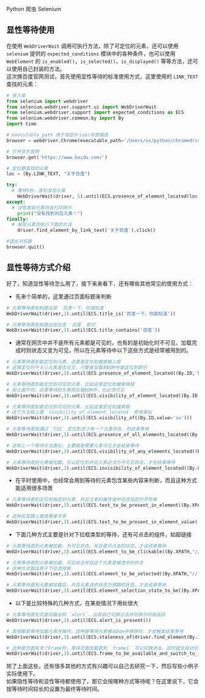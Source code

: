 Python 爬虫 Selenium
<a name="rbR9p"></a>
## 显性等待使用
在使用 `WebDriverWait` 调用可执行方法，除了可定位的元素，还可以使用 `selenium` 提供的 `expected_conditions` 模块中的各种条件，也可以使用 `WebElement` 的 `is_enabled()`，`is_selected()`，`is_displayed()` 等等方法，还可以使用自己封装的方法。<br />这次换百度官网测试，首先使用显性等待的标准使用方式，这里使用的 `LINK_TEXT` 查找的元素：
```python
# 导入库
from selenium import webdriver
from selenium.webdriver.support.ui import WebDriverWait
from selenium.webdriver.support import expected_conditions as ECS
from selenium.webdriver.common.by import By
import time

# executable_path 用于指定driver存放路径
browser = webdriver.Chrome(executable_path='/Users/xx/python/chromedriver')

# 打开京东官网
browser.get('https://www.baidu.com/')

# 定位要查找的元素
loc = (By.LINK_TEXT, "关于百度")

try:
  # 等待5秒，直到发现元素
    WebDriverWait(driver, 5).until(ECS.presence_of_element_located(loc))
except:
  # 没有发现元素则会打印提示
    print("没有找到对应元素！")
finally:
  # 发现元素则执行下面的方法
    driver.find_element_by_link_text('关于百度').click()

#退出浏览器
browser.quit()
```
<a name="IL3MM"></a>
## 显性等待方式介绍
好了，知道显性等待怎么用了，接下来来看下，还有哪些其他常见的使用方式：

- 先来个简单的，这里通过页面标题来判断
```python
# 元素等待直到标题出现 `百度一下，你就知道` 
WebDriverWait(driver,3).until(ECS.title_is('百度一下，你就知道'))

# 元素等待直到标题出现包含 `百度` 即可
WebDriverWait(driver,3).until(ECS.title_contains('百度'))
```

- 通常在网页中并不是所有元素都是可见的，也有的是初始化时不可见，加载完成时则状态又变为可见，所以在元素等待中以下这些方式是经常被用到的。
```python
# 元素等待直到能定位到元素，这里是定位到搜索输入框
# 这里定位时不关心元素是否可见，只要是加载到DOM中能定位到即可
WebDriverWait(driver,3).until(ECS.presence_of_element_located((By.ID,'kw')))

# 元素等待直到能定位到可见的元素，比如这里定位到搜索按钮
# 和上面不同，这里等待的元素除加载DOM中，也必须可见
WebDriverWait(driver,3).until(ECS.visibility_of_element_located((By.ID,'su')))

# 元素等待直到能定位到可见的元素，比如这里定位到搜索框
# 这个方法和上面 `visibility_of_element_located` 使用类似
WebDriverWait(driver,3).until(ECS.visibility_of((By.ID,value='su')))

# 元素等待直到通过 `CSS` 定位到至少有一个元素存在，则结束等待
WebDriverWait(driver,3).until(ECS.presence_of_all_elements_located((By.CSS_SELECTOR,'.uinv')))

# 这和上一个等待方法类似，主要就是需要元素可见才会结束等待
WebDriverWait(driver,3).until(ECS.visibility_of_any_elements_located((By.CSS_SELECTOR,'.uinv')))

# 元素等待直到元素被加载，可以定位到并且元素必须为不可见状态，才会结束等待
WebDriverWait(driver,3).until(ECS.invisibility_of_element_located((By.CSS_SELECTOR,'#nwWrap')))
```

- 在平时使用中，也经常会用到等待的元素包含某些内容来判断，而且这种方式能适用很多场景
```python
# 元素等待直到定位到指定的元素，并且元素的属性值中包含指定的字符串
WebDriverWait(driver,3).until(ECS.text_to_be_present_in_element((By.XPATH,"//*[@id='bottom_layer']/div/p[1]/a"),'关于百度'))

# 这种实现跟上面效果差不多
WebDriverWait(driver,3).until(ECS.text_to_be_present_in_element_value((By.CSS_SELECTOR,'#su'),'百度一下'))
```

- 下面几种方式主要是针对下拉框类型的等待，还有可点击的组件，如超链接
```python
# 元素等待直到元素被加载，为可见状态，并且是可点击的状态，才会结束等待
WebDriverWait(driver,3).until(ECS.element_to_be_clickable((By.XPATH,"//*[@id='bottom_layer']/div/p[1]/a"))).click()

# 元素等待直到元素被加载，可见状态并且这个元素是被选中的状态
# 这种方式我运用于下拉选择框
WebDriverWait(driver,3).until(ECS.element_to_be_selected((By.XPATH,"//*[@id='sel']/option[2]")))

# 元素等待直到元素被加载后，并且元素选中状态为预期的状态，才会结束等待
WebDriverWait(driver,3).until(ECS.element_selection_state_to_be((By.XPATH,"//*[@id='sel']/option[1]"),False))
```

- 以下是比较特殊的几种方式，在某些情况下用处很大
```python
# 元素等待直到页面加载出现 `alert`，出现自己切换过去并将提示内容返回
WebDriverWait(driver,3).until(ECS.alert_is_present())

# 其他都是等待加载元素并操作，这种是等待元素被从Dom中移除时，才会触发结束等待
WebDriverWait(driver,3).until(ECS.staleness_of(driver.find_element(By.ID,'su')))

# 这种是页面有多个Frame时，等待页面加载直到 `frame1` 可以切换进去，这时就会自动切换到 `frame1` ，然后结束等待
WebDriverWait(driver,3).until(ECS.frame_to_be_available_and_switch_to_it(frame1))
```
除了上面这些，还有很多其他的方式有兴趣可以自己去研究一下，然后写些小例子实际使用下。<br />如果隐性等待和显性等待都使用了，那它会按哪种方式等待呢？在这里说下，它会按等待时间较长的设置为最终等待时间。
